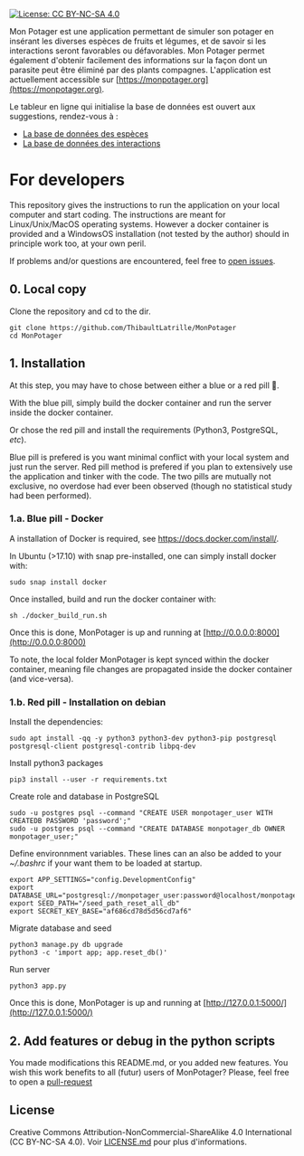  [![License: CC BY-NC-SA 4.0](https://img.shields.io/badge/License-CC%20BY--NC--SA%204.0-lightgrey.svg)](https://creativecommons.org/licenses/by-nc-sa/4.0/)
 
 Mon Potager est une application permettant de simuler son potager en insérant les diverses espèces de fruits et légumes,
 et de savoir si les interactions seront favorables ou défavorables. Mon Potager permet également d'obtenir facilement des informations 
sur la façon dont un parasite peut être éliminé par des plants compagnes.
L'application est actuellement accessible sur [https://monpotager.org](https://monpotager.org).

Le tableur en ligne qui initialise la base de données est ouvert aux suggestions, rendez-vous à :
 - [La base de données des espèces](https://docs.google.com/spreadsheets/d/1Wp_fomhElzCspAxgarp1BstonU0HGA_tNB_U2uNskw0/edit?usp=sharing#gid=537765681)
 - [La base de données des interactions](https://docs.google.com/spreadsheets/d/1Wp_fomhElzCspAxgarp1BstonU0HGA_tNB_U2uNskw0/edit?usp=sharing#gid=0537765681)


# For developers 

This repository gives the instructions to run the application on your local computer and start coding.
The instructions are meant for Linux/Unix/MacOS operating systems.
However a docker container is provided and a WindowsOS installation (not tested by the author) should in principle work too, at your own peril.

If problems and/or questions are encountered, feel free to [open issues](https://github.com/ThibaultLatrille/MonPotager/issues).

## 0. Local copy
Clone the repository and cd to the dir.
```
git clone https://github.com/ThibaultLatrille/MonPotager
cd MonPotager
```

## 1. Installation
At this step, you may have to chose between either a blue or a red pill :pill:.

With the blue pill, simply build the docker container and run the server inside the docker container.

Or chose the red pill and install the requirements (Python3, PostgreSQL, _etc_).

Blue pill is prefered is you want minimal conflict with your local system and just run the server.
Red pill method is prefered if you plan to extensively use the application and tinker with the code.
The two pills are mutually not exclusive, no overdose had ever been observed (though no statistical study had been performed).

### 1.a. Blue pill - Docker
A installation of Docker is required, see https://docs.docker.com/install/.

In Ubuntu (>17.10) with snap pre-installed, one can simply install docker with: 
```
sudo snap install docker
```
Once installed, build and run the docker container with:
```
sh ./docker_build_run.sh 
```
Once this is done, MonPotager is up and running at [http://0.0.0.0:8000](http://0.0.0.0:8000)

To note, the local folder MonPotager is kept synced within the docker container, meaning file changes are propagated inside the docker container (and vice-versa).

### 1.b. Red pill - Installation on debian
Install the dependencies:
```
sudo apt install -qq -y python3 python3-dev python3-pip postgresql postgresql-client postgresql-contrib libpq-dev
```
Install python3 packages
```
pip3 install --user -r requirements.txt
```
Create role and database in PostgreSQL
```
sudo -u postgres psql --command "CREATE USER monpotager_user WITH CREATEDB PASSWORD 'password';"
sudo -u postgres psql --command "CREATE DATABASE monpotager_db OWNER monpotager_user;"
```
Define environnment variables.
These lines can an also be added to your _~/.bashrc_ if your want them to be loaded at startup.
```
export APP_SETTINGS="config.DevelopmentConfig"
export DATABASE_URL="postgresql://monpotager_user:password@localhost/monpotager_db"
export SEED_PATH="/seed_path_reset_all_db"
export SECRET_KEY_BASE="af686cd78d5d56cd7af6"
```
Migrate database and seed
```
python3 manage.py db upgrade
python3 -c 'import app; app.reset_db()'
```
Run server
```
python3 app.py
```
Once this is done, MonPotager is up and running at [http://127.0.0.1:5000/](http://127.0.0.1:5000/)

## 2. Add features or debug in the python scripts
You made modifications this README.md, or you added new features.
You wish this work benefits to all (futur) users of MonPotager?
Please, feel free to open a [pull-request](https://github.com/ThibaultLatrille/MonPotager/pulls)

## License
Creative Commons Attribution-NonCommercial-ShareAlike 4.0 International (CC BY-NC-SA 4.0). Voir [LICENSE.md](https://github.com/ThibaultLatrille/MonPotager/blob/master/LICENSE.md) pour plus d'informations.